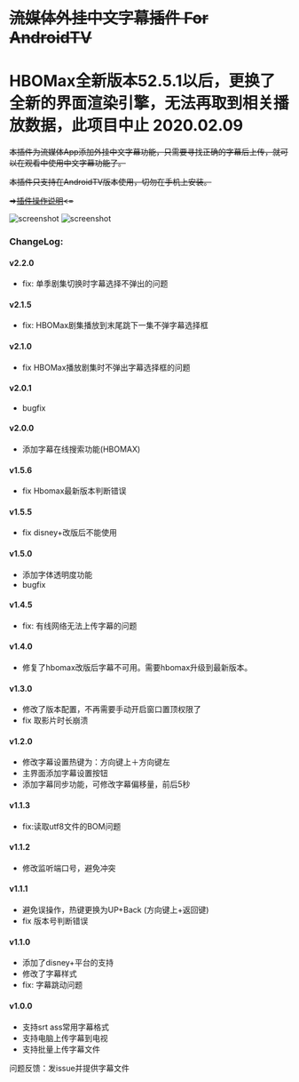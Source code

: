 # ~~流媒体外挂中文字幕插件 For AndroidTV~~

# HBOMax全新版本52.5.1以后，更换了全新的界面渲染引擎，无法再取到相关播放数据，此项目中止  2020.02.09

~~本插件为流媒体App添加外挂中文字幕功能，只需要寻找正确的字幕后上传，就可以在观看中使用中文字幕功能了。~~

~~本插件只支持在AndroidTV版本使用，切勿在手机上安装。~~

~~=>[插件操作说明](https://github.com/pscj/HBOMax-subtitle/blob/main/manual.md)<=~~


![screenshot](https://raw.githubusercontent.com/pscj/HBOMax-subtitle/main/ww1984_2.jpg)
![screenshot](https://raw.githubusercontent.com/pscj/HBOMax-subtitle/main/setting.png)

### ChangeLog:

#### v2.2.0
+ fix: 单季剧集切换时字幕选择不弹出的问题
#### v2.1.5
+ fix: HBOMax剧集播放到末尾跳下一集不弹字幕选择框
#### v2.1.0
+ fix HBOMax播放剧集时不弹出字幕选择框的问题
#### v2.0.1
+ bugfix
#### v2.0.0
+ 添加字幕在线搜索功能(HBOMAX)
#### v1.5.6
+ fix Hbomax最新版本判断错误
#### v1.5.5
+ fix disney+改版后不能使用
#### v1.5.0
+ 添加字体透明度功能
+ bugfix
#### v1.4.5
+ fix: 有线网络无法上传字幕的问题
#### v1.4.0
+ 修复了hbomax改版后字幕不可用。需要hbomax升级到最新版本。
#### v1.3.0
+ 修改了版本配置，不再需要手动开启窗口置顶权限了
+ fix 取影片时长崩溃
#### v1.2.0
+ 修改字幕设置热键为：方向键上＋方向键左
+ 主界面添加字幕设置按钮
+ 添加字幕同步功能，可修改字幕偏移量，前后5秒
#### v1.1.3
+ fix:读取utf8文件的BOM问题
#### v1.1.2
+ 修改监听端口号，避免冲突
#### v1.1.1
+ 避免误操作，热键更换为UP+Back (方向键上+返回键)
+ fix 版本号判断错误

#### v1.1.0
+ 添加了disney+平台的支持
+ 修改了字幕样式
+ fix: 字幕跳动问题

#### v1.0.0
+ 支持srt ass常用字幕格式
+ 支持电脑上传字幕到电视
+ 支持批量上传字幕文件

问题反馈：发issue并提供字幕文件
